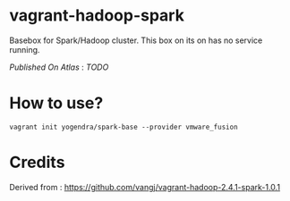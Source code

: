 # vagrant-hadoop-spark
Basebox for Spark/Hadoop cluster. This box on its on has no service running. 

_Published On Atlas_ : *TODO*


# How to use?
```shell 
vagrant init yogendra/spark-base --provider vmware_fusion
```



# Credits
Derived from : https://github.com/vangj/vagrant-hadoop-2.4.1-spark-1.0.1

